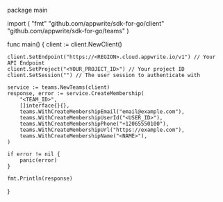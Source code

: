 package main

import (
    "fmt"
    "github.com/appwrite/sdk-for-go/client"
    "github.com/appwrite/sdk-for-go/teams"
)

func main() {
    client := client.NewClient()

    client.SetEndpoint("https://<REGION>.cloud.appwrite.io/v1") // Your API Endpoint
    client.SetProject("<YOUR_PROJECT_ID>") // Your project ID
    client.SetSession("") // The user session to authenticate with

    service := teams.NewTeams(client)
    response, error := service.CreateMembership(
        "<TEAM_ID>",
        []interface{}{},
        teams.WithCreateMembershipEmail("email@example.com"),
        teams.WithCreateMembershipUserId("<USER_ID>"),
        teams.WithCreateMembershipPhone("+12065550100"),
        teams.WithCreateMembershipUrl("https://example.com"),
        teams.WithCreateMembershipName("<NAME>"),
    )

    if error != nil {
        panic(error)
    }

    fmt.Println(response)
}
